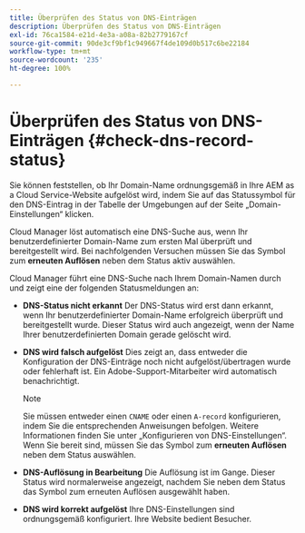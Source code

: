 ```yaml
---
title: Überprüfen des Status von DNS-Einträgen
description: Überprüfen des Status von DNS-Einträgen
exl-id: 76ca1584-e21d-4e3a-a08a-82b2779167cf
source-git-commit: 90de3cf9bf1c949667f4de109d0b517c6be22184
workflow-type: tm+mt
source-wordcount: '235'
ht-degree: 100%

---
```


# Überprüfen des Status von DNS-Einträgen {#check-dns-record-status}

Sie können feststellen, ob Ihr Domain-Name ordnungsgemäß in Ihre AEM as a Cloud Service-Website aufgelöst wird, indem Sie auf das Statussymbol für den DNS-Eintrag in der Tabelle der Umgebungen auf der Seite „Domain-Einstellungen“ klicken.

Cloud Manager löst automatisch eine DNS-Suche aus, wenn Ihr benutzerdefinierter Domain-Name zum ersten Mal überprüft und bereitgestellt wird. Bei nachfolgenden Versuchen müssen Sie das Symbol zum **erneuten Auflösen** neben dem Status aktiv auswählen.

Cloud Manager führt eine DNS-Suche nach Ihrem Domain-Namen durch und zeigt eine der folgenden Statusmeldungen an:

* **DNS-Status nicht erkannt**
Der DNS-Status wird erst dann erkannt, wenn Ihr benutzerdefinierter Domain-Name erfolgreich überprüft und bereitgestellt wurde. Dieser Status wird auch angezeigt, wenn der Name Ihrer benutzerdefinierten Domain gerade gelöscht wird.

* **DNS wird falsch aufgelöst**
Dies zeigt an, dass entweder die Konfiguration der DNS-Einträge noch nicht aufgelöst/übertragen wurde oder fehlerhaft ist. Ein Adobe-Support-Mitarbeiter wird automatisch benachrichtigt.

   >[!NOTE]
   >Sie müssen entweder einen `CNAME` oder einen `A-record` konfigurieren, indem Sie die entsprechenden Anweisungen befolgen. Weitere Informationen finden Sie unter „Konfigurieren von DNS-Einstellungen“. Wenn Sie bereit sind, müssen Sie das Symbol zum **erneuten Auflösen** neben dem Status auswählen.

* **DNS-Auflösung in Bearbeitung**
Die Auflösung ist im Gange. Dieser Status wird normalerweise angezeigt, nachdem Sie neben dem Status das Symbol zum erneuten Auflösen ausgewählt haben.

* **DNS wird korrekt aufgelöst**
Ihre DNS-Einstellungen sind ordnungsgemäß konfiguriert. Ihre Website bedient Besucher.
